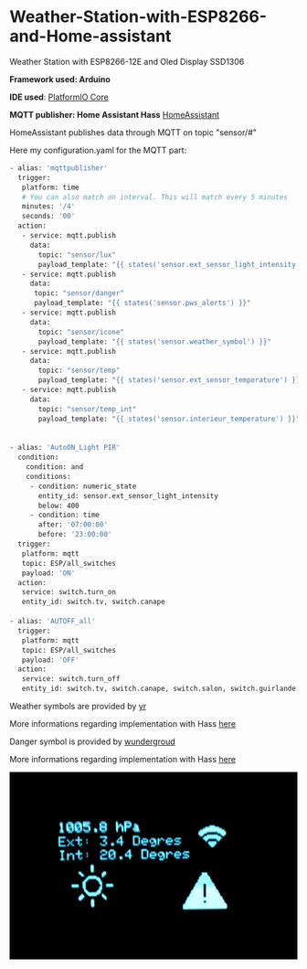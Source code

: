 # Weather-Station-with-ESP8266-and-Home-assistant
Weather Station with ESP8266-12E and Oled Display SSD1306 

**Framework used: Arduino**

**IDE used**:
[PlatformIO Core](http://platformio.org/get-started/cli)

**MQTT publisher: Home Assistant Hass**
[HomeAssistant](https://home-assistant.io/)

HomeAssistant publishes data through MQTT on topic "sensor/#"

Here my configuration.yaml for the MQTT part:

```bash
- alias: 'mqttpublisher'
  trigger:
   platform: time
   # You can also match on interval. This will match every 5 minutes     
   minutes: '/4'
   seconds: '00'
  action:
   - service: mqtt.publish
     data:
       topic: "sensor/lux"
       payload_template: "{{ states('sensor.ext_sensor_light_intensity') }}"
   - service: mqtt.publish
     data:
      topic: "sensor/danger"
      payload_template: "{{ states('sensor.pws_alerts') }}"
   - service: mqtt.publish
     data:
       topic: "sensor/icone"
       payload_template: "{{ states('sensor.weather_symbol') }}"
   - service: mqtt.publish
     data:
       topic: "sensor/temp"
       payload_template: "{{ states('sensor.ext_sensor_temperature') }}"
   - service: mqtt.publish
     data:
       topic: "sensor/temp_int"
       payload_template: "{{ states('sensor.interieur_temperature') }}"


- alias: 'AutoON_Light PIR'
  condition:
    condition: and
    conditions:
     - condition: numeric_state
       entity_id: sensor.ext_sensor_light_intensity
       below: 400
     - condition: time
       after: '07:00:00'
       before: '23:00:00'
  trigger:
   platform: mqtt
   topic: ESP/all_switches
   payload: 'ON'
  action:
   service: switch.turn_on
   entity_id: switch.tv, switch.canape

- alias: 'AUTOFF_all'
  trigger:
   platform: mqtt
   topic: ESP/all_switches
   payload: 'OFF'
  action:
   service: switch.turn_off
   entity_id: switch.tv, switch.canape, switch.salon, switch.guirlande


```

Weather symbols are provided by [yr](http://om.yr.no/symbol/)

More informations regarding implementation with Hass [here](https://home-assistant.io/components/sensor.yr/)

Danger symbol is provided by [wundergroud](https://www.wunderground.com/EU/FR/064.html)

More informations regarding implementation with Hass [here](https://home-assistant.io/components/sensor.wunderground/) 


![Alt text](./station.jpg)
